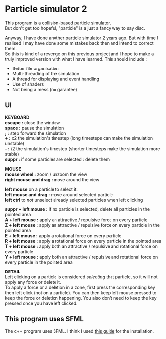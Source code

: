 # Particle simulator 2

This program is a collision-based particle simulator.  
But don't get too hopeful, "particle" is a just a fancy way to say disc.

Anyway, I have done another particle simulator 2 years ago.
But with time I realised I may have done some mistakes back then and intend to correct them.  
So this is kind of a revenge on this previous project and I hope to make a truly improved version with what I have learned. This should include :
- Better file organisation
- Multi-threading of the simulation
- A thread for displaying and event handling
- Use of shaders
- Not being a mess (no garantee)

## UI
**KEYBOARD**  
**escape :** close the window  
**space :** pause the simulation  
**; :** step forward the simulation  
**+ :** x2 the simulation's timestep (long timesteps can make the simulation unstable)  
**- :** /2 the simulation's timestep (shorter timesteps make the simulation more stable)  
**suppr :** if some particles are selected : delete them

**MOUSE**  
**mouse wheel :** zoom / unzoom the view  
**right mouse and drag :** move around the view  

**left mouse** on a particle to select it.  
**left mouse and drag :** move around selected particle  
**left ctrl** to _not_ unselect already selected particles when left clicking

**suppr + left mouse :** if no particle is selected, delete all particles in the pointed area  
**A + left mouse :** apply an attractive / repulsive force on every particle   
**Z + left mouse :** apply an attractive / repulsive force on every particle in the pointed area  
**E + left mouse :** apply a rotational force on every particle   
**R + left mouse :** apply a rotational force on every particle in the pointed area  
**T + left mouse :** apply both an attractive / repulsive and rotational force on every particle   
**Y + left mouse :** apply both an attractive / repulsive and rotational force on every particle in the pointed area  

**DETAIL**  
Left clicking on a particle is considered _selecting_ that particle, so it will not apply any force or delete it.  
To apply a force or a deletion in a zone, first press the corresponding key then left click (not on a particle). You can then keep left mouse pressed to keep the force or deletion happening. You also don't need to keep the key pressed once you have left clicked.


## This program uses SFML

The c++ program uses SFML. I think I used [this guide](https://www.sfml-dev.org/tutorials/2.6/start-linux.php) for the installation.